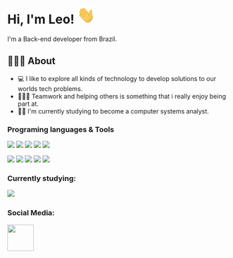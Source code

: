 # Hi, I'm Leo! <img src="https://github.com/lczago/lczago/blob/main/assets/Hi.gif" width="40" height="40"/> 
I'm a Back-end developer from Brazil.
## 👨🏻‍💻 About
* :computer: I like to explore all kinds of technology to develop solutions to our worlds tech problems.
* :people_holding_hands: Teamwork and helping others is something that i really enjoy being part at.
* :man_student: I'm currently studying to become a computer systems analyst.

### Programing languages & Tools
[<img src="https://img.icons8.com/color/48/000000/golang.png"/>](https://go.dev/)
[<img src="https://img.icons8.com/color/48/000000/kotlin.png"/>](https://kotlinlang.org/)
[<img src="https://img.icons8.com/color/48/000000/spring-logo.png"/>](https://spring.io/)
[<img src="https://img.icons8.com/color/48/000000/postgreesql.png"/>](https://www.postgresql.org/)
[<img src="https://img.icons8.com/color/48/000000/mongodb.png"/>](https://www.mongodb.com/)

[<img src="https://img.icons8.com/color/48/000000/docker.png"/>](https://www.docker.com/)
[<img src="https://img.icons8.com/color/48/000000/kubernetes.png"/>](https://kubernetes.io/)
[<img src="https://img.icons8.com/color/48/000000/javascript--v1.png"/>](https://www.javascript.com/)
[<img src="https://img.icons8.com/color/48/000000/redis.png"/>](https://redis.io/)
[<img src="https://img.icons8.com/color/48/000000/dart.png"/>](https://dart.dev/)

### Currently studying:
[<img src="https://img.shields.io/badge/rust-%23000000.svg?style=for-the-badge&logo=rust&logoColor=white"/>](https://www.rust-lang.org/)

### Social Media:
[<img src="https://img.icons8.com/fluent/48/000000/linkedin.png" width="60" height="60" />](https://www.linkedin.com/in/leonardo-zago-51697a176/)
